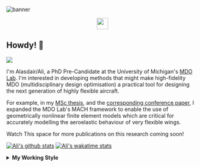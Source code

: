 <!--
# Welcome to Ali's github profile


-->

![banner](https://raw.githubusercontent.com/A-Gray-94/A-Gray-94/main/Images/GitHubProfileBanner.png)
<p align='center'>
<a href="https://www.linkedin.com/in/alasdaircgray/"><img height="30" src="https://github.com/WaylonWalker/WaylonWalker/blob/main/icon/linkedin.png?raw=true"></a>
</p>

## Howdy! 👋

![](https://komarev.com/ghpvc/?username=A-Gray-94&color=blue)

I'm Alasdair/Ali, a PhD Pre-Candidate at the University of Michigan's [MDO Lab](http://mdolab.engin.umich.edu).
I'm interested in developing methods that might make high-fidelity MDO (multidisciplinary design optimisation) a practical tool for designing the next generation of highly flexible aircraft.

For example, in my [MSc thesis](http://resolver.tudelft.nl/uuid:1a6b5001-d213-40d9-bc2c-5e831eda527d), and the [corresponding conference paper](https://www.researchgate.net/publication/348242101_Geometrically_Nonlinear_High-fidelity_Aerostructural_Optimization_for_Highly_Flexible_Wings), I expanded the MDO Lab's MACH framework to enable the use of geometrically nonlinear finite element models which are critical for accurately modelling the aeroelastic behaviour of very flexible wings.

Watch This space for more publications on this research coming soon!

<!--
**A-Gray-94/A-Gray-94** is a ✨ _special_ ✨ repository because its `README.md` (this file) appears on your GitHub profile.

Here are some ideas to get you started:

- 🔭 I’m currently working on ...
- 🌱 I’m currently learning ...
- 👯 I’m looking to collaborate on ...
- 🤔 I’m looking for help with ...
- 💬 Ask me about ...
- 📫 How to reach me: ...
- 😄 Pronouns: ...
- ⚡ Fun fact: ...
-->


[![Ali's github stats](https://github-readme-stats.vercel.app/api?username=A-Gray-94)](https://github.com/anuraghazra/github-readme-stats)
[![Ali's wakatime stats](https://github-readme-stats.vercel.app/api/wakatime?username=ACGray)](https://github.com/anuraghazra/github-readme-stats)


<details>
  <summary>
    <strong>My Working Style</strong>
  </summary>
  
  <!--START_SECTION:waka-->
![Lines of code](https://img.shields.io/badge/From%20Hello%20World%20I%27ve%20Written-4.3%20million%20lines%20of%20code-blue)

**I'm an Early 🐤** 

```text
🌞 Morning    47 commits     ███░░░░░░░░░░░░░░░░░░░░░░   14.07% 
🌆 Daytime    122 commits    █████████░░░░░░░░░░░░░░░░   36.53% 
🌃 Evening    140 commits    ██████████░░░░░░░░░░░░░░░   41.92% 
🌙 Night      25 commits     █░░░░░░░░░░░░░░░░░░░░░░░░   7.49%

```
📅 **I'm Most Productive on Friday** 

```text
Monday       48 commits     ███░░░░░░░░░░░░░░░░░░░░░░   14.37% 
Tuesday      46 commits     ███░░░░░░░░░░░░░░░░░░░░░░   13.77% 
Wednesday    49 commits     ███░░░░░░░░░░░░░░░░░░░░░░   14.67% 
Thursday     78 commits     █████░░░░░░░░░░░░░░░░░░░░   23.35% 
Friday       80 commits     ██████░░░░░░░░░░░░░░░░░░░   23.95% 
Saturday     12 commits     █░░░░░░░░░░░░░░░░░░░░░░░░   3.59% 
Sunday       21 commits     █░░░░░░░░░░░░░░░░░░░░░░░░   6.29%

```


📊 **This Week I Spent My Time On** 

```text
💬 Programming Languages: 
Python                   20 hrs 7 mins       ███████████████████████░░   91.6% 
Bash                     31 mins             ░░░░░░░░░░░░░░░░░░░░░░░░░   2.37% 
Cython                   28 mins             ░░░░░░░░░░░░░░░░░░░░░░░░░   2.16% 
C                        25 mins             ░░░░░░░░░░░░░░░░░░░░░░░░░   1.9% 
Makefile                 10 mins             ░░░░░░░░░░░░░░░░░░░░░░░░░   0.81%

🔥 Editors: 
VS Code                  21 hrs 58 mins      █████████████████████████   100.0%

🐱‍💻 Projects: 
pytacs                   7 hrs 40 mins       ████████░░░░░░░░░░░░░░░░░   34.9% 
FEMpy                    5 hrs 2 mins        █████░░░░░░░░░░░░░░░░░░░░   22.97% 
umnast_mach              3 hrs 51 mins       ████░░░░░░░░░░░░░░░░░░░░░   17.59% 
tacs_orig                2 hrs 46 mins       ███░░░░░░░░░░░░░░░░░░░░░░   12.62% 
OpenMDAO_NAST            1 hr 56 mins        ██░░░░░░░░░░░░░░░░░░░░░░░   8.82%

💻 Operating System: 
Linux                    21 hrs 58 mins      █████████████████████████   100.0%

```

**I Mostly Code in Python** 

```text
Python                   10 repos            ████████████░░░░░░░░░░░░░   50.0% 
TeX                      3 repos             ███░░░░░░░░░░░░░░░░░░░░░░   15.0% 
HTML                     2 repos             ██░░░░░░░░░░░░░░░░░░░░░░░   10.0% 
C++                      1 repo              █░░░░░░░░░░░░░░░░░░░░░░░░   5.0% 
MATLAB                   1 repo              █░░░░░░░░░░░░░░░░░░░░░░░░   5.0%

```


**Timeline**

![Chart not found](https://raw.githubusercontent.com/A-Gray-94/A-Gray-94/main/charts/bar_graph.png) 


 Last Updated on 12/09/2021
<!--END_SECTION:waka-->
</details>

